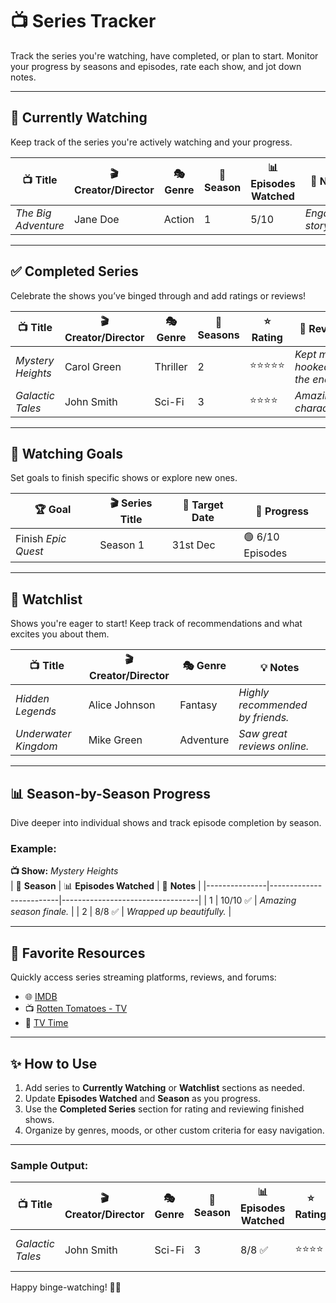 # 📺 **Series Tracker**

Track the series you're watching, have completed, or plan to start. Monitor your progress by seasons and episodes, rate each show, and jot down notes.

---

## 🍿 **Currently Watching**
Keep track of the series you're actively watching and your progress.  

| 📺 **Title**           | 🎬 **Creator/Director** | 🎭 **Genre** | 📅 **Season** | 📊 **Episodes Watched** | 📝 **Notes**            |
|------------------------|-------------------------|--------------|---------------|-------------------------|-------------------------|
| *The Big Adventure*   | Jane Doe               | Action       | 1             | 5/10                   | *Engaging storylines.* |

---

## ✅ **Completed Series**
Celebrate the shows you’ve binged through and add ratings or reviews!  

| 📺 **Title**           | 🎬 **Creator/Director** | 🎭 **Genre** | 📅 **Seasons** | ⭐ **Rating** | 💬 **Review**            |
|------------------------|-------------------------|--------------|---------------|--------------|-------------------------|
| *Mystery Heights*     | Carol Green            | Thriller     | 2             | ⭐⭐⭐⭐⭐       | *Kept me hooked till the end.* |
| *Galactic Tales*      | John Smith             | Sci-Fi       | 3             | ⭐⭐⭐⭐        | *Amazing characters.*    |

---

## 🎯 **Watching Goals**
Set goals to finish specific shows or explore new ones.  

| 🏆 **Goal**            | 🎬 **Series Title**   | 📅 **Target Date** | 🚀 **Progress**      |
|------------------------|-----------------------|-------------------|----------------------|
| Finish *Epic Quest*   | Season 1             | 31st Dec          | 🟢 6/10 Episodes     |

---

## 🌟 **Watchlist**
Shows you're eager to start! Keep track of recommendations and what excites you about them.  

| 📺 **Title**           | 🎬 **Creator/Director** | 🎭 **Genre** | 💡 **Notes**            |
|------------------------|-------------------------|--------------|-------------------------|
| *Hidden Legends*      | Alice Johnson          | Fantasy      | *Highly recommended by friends.* |
| *Underwater Kingdom*  | Mike Green             | Adventure    | *Saw great reviews online.* |

---

## 📊 **Season-by-Season Progress**
Dive deeper into individual shows and track episode completion by season.  

### Example:
**📺 Show:** *Mystery Heights*  
| 📅 **Season** | 📊 **Episodes Watched** | 📝 **Notes**                     |
|---------------|-------------------------|----------------------------------|
| 1             | 10/10 ✅               | *Amazing season finale.*         |
| 2             | 8/8 ✅                 | *Wrapped up beautifully.*         |

---

## 🔗 **Favorite Resources**
Quickly access series streaming platforms, reviews, and forums:
- 🌐 [IMDB](https://www.imdb.com)
- 📺 [Rotten Tomatoes - TV](https://www.rottentomatoes.com/tv)
- 🎥 [TV Time](https://www.tvtime.com)

---

## ✨ **How to Use**
1. Add series to **Currently Watching** or **Watchlist** sections as needed.
2. Update **Episodes Watched** and **Season** as you progress.
3. Use the **Completed Series** section for rating and reviewing finished shows.
4. Organize by genres, moods, or other custom criteria for easy navigation.

---

### Sample Output:
| 📺 **Title**           | 🎬 **Creator/Director** | 🎭 **Genre** | 📅 **Season** | 📊 **Episodes Watched** | ⭐ **Rating** | 💬 **Review**            |
|------------------------|-------------------------|--------------|---------------|-------------------------|--------------|-------------------------|
| *Galactic Tales*      | John Smith             | Sci-Fi       | 3             | 8/8 ✅                 | ⭐⭐⭐⭐        | *Amazing world-building.* |

Happy binge-watching! 🎉✨

